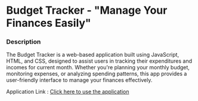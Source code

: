 # Budget Tracker - "Manage Your Finances Easily"

### Description
The Budget Tracker is a web-based application built using JavaScript, HTML, and CSS, designed to assist users in tracking their expenditures and incomes for current month. 
Whether you're planning your monthly budget, monitoring expenses, or analyzing spending patterns, this app provides a user-friendly interface to manage your finances effectively.


Application Link : [Click here to use the application](https://vipuldhurve.github.io/Budget-App/)
